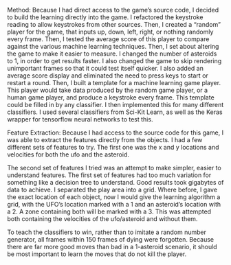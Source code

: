 Method: Because I had direct access to the game’s source code, I decided to build the learning directly into the game.
I refactored the keystroke reading to allow keystrokes from other sources. Then, I created a “random” player for the game, that inputs up, down, left, right, or nothing randomly every frame.
Then, I tested the average score of this player to compare against the various machine learning techniques. 
Then, I set about altering the game to make it easier to measure. I changed the number of asteroids to 1, in order to get results faster. I also changed the game to skip rendering unimportant frames so that it could test itself quicker. I also added an average score display and eliminated the need to press keys to start or restart a round. 
Then, I built a template for a machine learning game player. This player would take data produced by the random game player, or a human game player, and produce a keystroke every frame. This template could be filled in by any classifier.
I then implemented this for many different classifiers. I used several classifiers from Sci-Kit Learn, as well as the Keras wrapper for tensorflow neural networks to test this.

Feature Extraction: Because I had access to the source code for this game, I was able to extract the features directly from the objects. I had a few different sets of features to try. The first one was the x and y locations and velocities for both the ufo and the asteroid. 

The second set of features I tried was an attempt to make simpler, easier to understand features. The first set of features had too much variation for something like a decision tree to understand. Good results took gigabytes of data to achieve. I separated the play area into a grid. Where before, I gave the exact location of each object, now I would give the learning algorithm a grid, with the UFO’s location marked with a 1 and an asteroid’s location with a 2. A zone containing both will be marked with a 3. This was attempted both containing the velocities of the ufo/asteroid and without them.

To teach the classifiers to win, rather than to imitate a random number generator, all frames within 150 frames of dying were forgotten. Because there are far more good moves than bad in a 1-asteroid scenario, it should be most important to learn the moves that do not kill the player.
